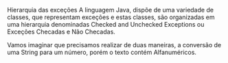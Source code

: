 Hierarquia das exceções
A linguagem Java, dispõe de uma variedade de classes, que representam exceções e estas classes, são organizadas em uma hierarquia denominadas Checked and Unchecked Exceptions ou Exceções Checadas e Não Checadas.

Vamos imaginar que precisamos realizar de duas maneiras, a conversão de uma String para um número, porém o texto contém Alfanuméricos.




















